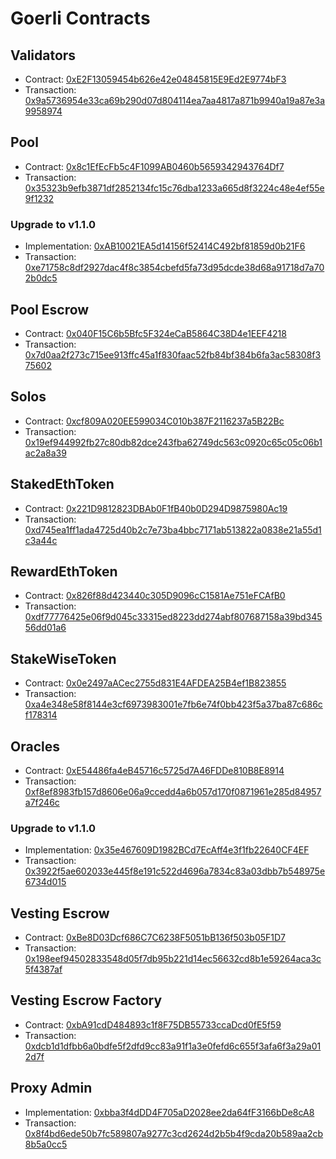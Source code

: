 # Goerli Contracts

## Validators

- Contract: [0xE2F13059454b626e42e04845815E9Ed2E9774bF3](https://goerli.etherscan.io/address/0xE2F13059454b626e42e04845815E9Ed2E9774bF3)
- Transaction: [0x9a5736954e33ca69b290d07d804114ea7aa4817a871b9940a19a87e3a9958974](https://goerli.etherscan.io/tx/0x9a5736954e33ca69b290d07d804114ea7aa4817a871b9940a19a87e3a9958974)

## Pool

- Contract: [0x8c1EfEcFb5c4F1099AB0460b5659342943764Df7](https://goerli.etherscan.io/address/0x8c1EfEcFb5c4F1099AB0460b5659342943764Df7)
- Transaction: [0x35323b9efb3871df2852134fc15c76dba1233a665d8f3224c48e4ef55e9f1232](https://goerli.etherscan.io/tx/0x35323b9efb3871df2852134fc15c76dba1233a665d8f3224c48e4ef55e9f1232)

### Upgrade to v1.1.0

- Implementation: [0xAB10021EA5d14156f52414C492bf81859d0b21F6](https://goerli.etherscan.io/address/0xAB10021EA5d14156f52414C492bf81859d0b21F6)
- Transaction: [0xe71758c8df2927dac4f8c3854cbefd5fa73d95dcde38d68a91718d7a702b0dc5](https://goerli.etherscan.io/tx/0xe71758c8df2927dac4f8c3854cbefd5fa73d95dcde38d68a91718d7a702b0dc5)

## Pool Escrow

- Contract: [0x040F15C6b5Bfc5F324eCaB5864C38D4e1EEF4218](https://goerli.etherscan.io/address/0x040f15c6b5bfc5f324ecab5864c38d4e1eef4218)
- Transaction: [0x7d0aa2f273c715ee913ffc45a1f830faac52fb84bf384b6fa3ac58308f375602](https://goerli.etherscan.io/tx/0x7d0aa2f273c715ee913ffc45a1f830faac52fb84bf384b6fa3ac58308f375602)

## Solos

- Contract: [0xcf809A020EE599034C010b387F2116237a5B22Bc](https://goerli.etherscan.io/address/0xcf809A020EE599034C010b387F2116237a5B22Bc)
- Transaction: [0x19ef944992fb27c80db82dce243fba62749dc563c0920c65c05c06b1ac2a8a39](https://goerli.etherscan.io/tx/0x19ef944992fb27c80db82dce243fba62749dc563c0920c65c05c06b1ac2a8a39)

## StakedEthToken

- Contract: [0x221D9812823DBAb0F1fB40b0D294D9875980Ac19](https://goerli.etherscan.io/address/0x221D9812823DBAb0F1fB40b0D294D9875980Ac19)
- Transaction: [0xd745ea1ff1ada4725d40b2c7e73ba4bbc7171ab513822a0838e21a55d1c3a44c](https://goerli.etherscan.io/tx/0xd745ea1ff1ada4725d40b2c7e73ba4bbc7171ab513822a0838e21a55d1c3a44c)

## RewardEthToken

- Contract: [0x826f88d423440c305D9096cC1581Ae751eFCAfB0](https://goerli.etherscan.io/address/0x826f88d423440c305D9096cC1581Ae751eFCAfB0)
- Transaction: [0xdf77776425e06f9d045c33315ed8223dd274abf807687158a39bd34556dd01a6](https://goerli.etherscan.io/tx/0xdf77776425e06f9d045c33315ed8223dd274abf807687158a39bd34556dd01a6)

## StakeWiseToken

- Contract: [0x0e2497aACec2755d831E4AFDEA25B4ef1B823855](https://goerli.etherscan.io/address/0x0e2497aACec2755d831E4AFDEA25B4ef1B823855)
- Transaction: [0xa4e348e58f8144e3cf6973983001e7fb6e74f0bb423f5a37ba87c686cf178314](https://goerli.etherscan.io/tx/0xa4e348e58f8144e3cf6973983001e7fb6e74f0bb423f5a37ba87c686cf178314)

## Oracles

- Contract: [0xE54486fa4eB45716c5725d7A46FDDe810B8E8914](https://goerli.etherscan.io/address/0xE54486fa4eB45716c5725d7A46FDDe810B8E8914)
- Transaction: [0xf8ef8983fb157d8606e06a9ccedd4a6b057d170f0871961e285d84957a7f246c](https://goerli.etherscan.io/tx/0xf8ef8983fb157d8606e06a9ccedd4a6b057d170f0871961e285d84957a7f246c)

### Upgrade to v1.1.0

- Implementation: [0x35e467609D1982BCd7EcAff4e3f1fb22640CF4EF](https://goerli.etherscan.io/address/0x35e467609D1982BCd7EcAff4e3f1fb22640CF4EF)
- Transaction: [0x3922f5ae602033e445f8e191c522d4696a7834c83a03dbb7b548975e6734d015](https://goerli.etherscan.io/tx/0x3922f5ae602033e445f8e191c522d4696a7834c83a03dbb7b548975e6734d015)

## Vesting Escrow

- Contract: [0xBe8D03Dcf686C7C6238F5051bB136f503b05F1D7](https://goerli.etherscan.io/address/0xBe8D03Dcf686C7C6238F5051bB136f503b05F1D7)
- Transaction: [0x198eef94502833548d05f7db95b221d14ec56632cd8b1e59264aca3c5f4387af](https://goerli.etherscan.io/tx/0x198eef94502833548d05f7db95b221d14ec56632cd8b1e59264aca3c5f4387af)

## Vesting Escrow Factory

- Contract: [0xbA91cdD484893c1f8F75DB55733ccaDcd0fE5f59](https://goerli.etherscan.io/address/0xbA91cdD484893c1f8F75DB55733ccaDcd0fE5f59)
- Transaction: [0xdcb1d1dfbb6a0bdfe5f2dfd9cc83a91f1a3e0fefd6c655f3afa6f3a29a012d7f](https://goerli.etherscan.io/tx/0xdcb1d1dfbb6a0bdfe5f2dfd9cc83a91f1a3e0fefd6c655f3afa6f3a29a012d7f)

## Proxy Admin

- Implementation: [0xbba3f4dDD4F705aD2028ee2da64fF3166bDe8cA8](https://goerli.etherscan.io/address/0xbba3f4dDD4F705aD2028ee2da64fF3166bDe8cA8)
- Transaction: [0x8f4bd6ede50b7fc589807a9277c3cd2624d2b5b4f9cda20b589aa2cb8b5a0cc5](https://goerli.etherscan.io/tx/0x8f4bd6ede50b7fc589807a9277c3cd2624d2b5b4f9cda20b589aa2cb8b5a0cc5)
